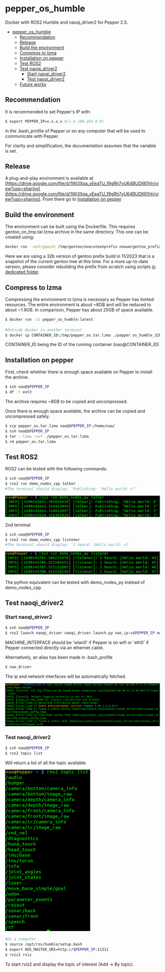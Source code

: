 # pepper_os_humble

Docker with ROS2 Humble and naoqi_driver2 for Pepper 2.5.

- [pepper\_os\_humble](#pepper_os_humble)
  - [Recommendation](#recommendation)
  - [Release](#release)
  - [Build the environment](#build-the-environment)
  - [Compress to lzma](#compress-to-lzma)
  - [Installation on pepper](#installation-on-pepper)
  - [Test ROS2](#test-ros2)
  - [Test naoqi\_driver2](#test-naoqi_driver2)
    - [Start naoqi\_driver2](#start-naoqi_driver2)
    - [Test naoqi\_driver2](#test-naoqi_driver2-1)
  - [Future works](#future-works)

## Recommendation

It is recommended to set Pepper's IP with:

```bash
$ export PEPPER_IP=x.x.x.x #(i.e 169.254.0.0)
```

in the .bash_profile of Pepper or on any computer that will be used to communicate with Pepper.

For clarity and simplification, the documentation assumes that the variable is set.

## Release 

A plug-and-play environment is available at [https://drive.google.com/file/d/1Wj3Xqa_yEeaTU_f9gRh7vU64BUDX61hh/view?usp=sharing](https://drive.google.com/file/d/1Wj3Xqa_yEeaTU_f9gRh7vU64BUDX61hh/view?usp=sharing). From there go to [Installation on pepper](#installation-on-pepper) 

## Build the environment

The environment can be built using the Dockerfile. This requires gentoo_on_tmp.tar.lzma archive in the same directory. This one can be created using: 

```bash
docker run --entrypoint /tmp/gentoo/executeonprefix neaum/gentoo_prefix_32b:latest  "tar -c --lzma -f - -C /tmp gentoo" > ~/gentoo_on_tmp.tar.lzma
```

Here we are using a 32b version of gentoo prefix build in 11/2023 that is a snapshot of the current gentoo tree at this time. For a more up-to-date version, please consider rebuilding the prefix from scratch using scripts [in dedicated folder](gentoo_prefix_32b/).

## Compress to lzma

Compressing the environment to lzma is necessary as Pepper has limited resources. The entire environment is about ~8GB and will be reduced to about ~1.9GB. In comparison, Pepper has about 25GB of space available.

```bash
$ docker run -it pepper_os_humble:latest

#Outside docker in another terminal
$ docker cp CONTAINER_ID:/tmp/pepper_os.tar.lzma ./pepper_os_humble_32b.tar.lzma 
```

CONTAINER_ID being the ID of the running container (nao@CONTAINER_ID)


## Installation on pepper

First, check whether there is enough space available on Pepper to install the archive.

```bash
$ ssh nao@$PEPPER_IP
$ df -t ext3
```

The archive requires ~8GB to be copied and uncompressed.

Once there is enough space available, the archive can be copied and uncompressed safely. 

```bash
$ scp pepper_os.tar.lzma nao@$PEPPER_IP:/home/nao/
$ ssh nao@$PEPPER_IP
$ tar --lzma -xvf ./pepper_os.tar.lzma
$ rm pepper_os.tar.lzma
```

## Test ROS2

ROS2 can be tested with the following commands:

```bash
$ ssh nao@$PEPPER_IP
$ ros2 run demo_nodes_cpp talker
#The terminal should display: 'Publishing: "Hello world: x"'
```

![alt text](assets/ros2_talker.png)

2nd terminal
```bash
$ ssh nao@$PEPPER_IP
$ ros2 run demo_nodes_cpp listener
#The terminal should display: 'I heard: [Hello world: x]'
```

![alt text](assets/ros2_listener.png)

The python equivalent can be tested with demo_nodes_py instead of demo_nodes_cpp.

## Test naoqi_driver2

### Start naoqi_driver2

```bash
$ ssh nao@$PEPPER_IP
$ ros2 launch naoqi_driver naoqi_driver.launch.py nao_ip:=$PEPPER_IP network_interface:=MACHINE_INTERFACE
```

MACHINE_INTERFACE should be 'wlan0' if Pepper is on wifi or 'eth0' if Pepper connected directly via an ethernet cable.

Alternatively, an alias has been made in .bash_profile

```bash
$ nao_driver
```

The ip and network interfaces will be automatically fetched. 

![alt text](assets/ros2_naoqi_driver_1.png)

### Test naoqi_driver2

```bash
$ ssh nao@$PEPPER_IP
$ ros2 topic list
```
Will return a list of all the topic available.

![alt text](assets/ros2_naoqi_driver_2.png)

```bash
#On a computer
$ source /opt/ros/humble/setup.bash
$ export ROS_MASTER_URI=http://$PEPPER_IP:11311
$ rviz2 rviz
```

To start rviz2 and display the topic of interest (Add -> By topic).